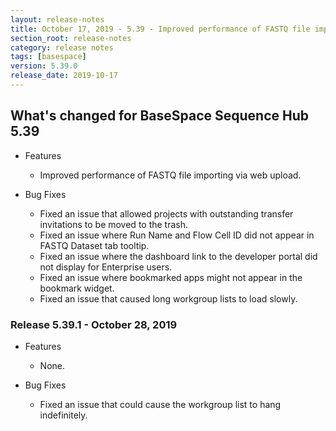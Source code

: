 ```yaml
---
layout: release-notes
title: October 17, 2019 - 5.39 - Improved performance of FASTQ file importing
section_root: release-notes
category: release notes
tags: [basespace]
version: 5.39.0
release_date: 2019-10-17
---
```


## What's changed for BaseSpace Sequence Hub 5.39
- Features
  - Improved performance of FASTQ file importing via web upload.

- Bug Fixes
  - Fixed an issue that allowed projects with outstanding transfer invitations to be moved to the trash.
  - Fixed an issue where Run Name and Flow Cell ID did not appear in FASTQ Dataset tab tooltip.
  - Fixed an issue where the dashboard link to the developer portal did not display for Enterprise users.
  - Fixed an issue where bookmarked apps might not appear in the bookmark widget. 
  - Fixed an issue that caused long workgroup lists to load slowly.

### Release 5.39.1 - October 28, 2019
- Features
  - None.

- Bug Fixes
  - Fixed an issue that could cause the workgroup list to hang indefinitely.